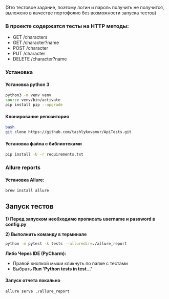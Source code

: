 (Это тестовое задание, поэтому логин и пароль получить не получится, выложено в качестве портофолио без возможности запуска тестов)

### В проекте содержатся тесты на HTTP методы:

* GET /characters
* GET /character?name
* POST /character
* PUT /character
* DELETE /character?name

### Установка
#### Установка python 3
```bash
python3 -m venv venv
source venv/bin/activate
pip install pip --upgrade
```

#### Клонирование репозитория
```bash
bash
git clone https://github.com/tashlykovamur/ApiTests.git
```

#### Установка файла с библиотеками
```bash
pip install -U -r requirements.txt
```

### Allure reports ####
#### Установка Allure:
```bash
brew install allure
```

## Запуск тестов

**1) Перед запуском необходимо прописать username и password в config.py**

**2) Выполнить команду в терминале**
```bash
python -m pytest -k tests --alluredir=./allure_report
```
**Либо Через IDE (PyCharm):**
* Правой кнопкой мыши кликнуть по папке с тестами
* Выбрать **Run 'Python tests in test...'**

#### Запуск отчета локально
```bash
allure serve ./allure_report
```




